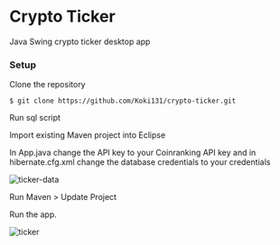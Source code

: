 # Crypto Ticker
Java Swing crypto ticker desktop app

### Setup

Clone the repository

```
$ git clone https://github.com/Koki131/crypto-ticker.git
```

Run sql script

Import existing Maven project into Eclipse

In App.java change the API key to your Coinranking API key and in hibernate.cfg.xml change the database credentials to your credentials

![ticker-data](https://user-images.githubusercontent.com/123007477/235743903-b07ab57d-85fd-48ba-8f8c-bdbdbdc762b8.png)

Run Maven > Update Project

Run the app.

![ticker](https://user-images.githubusercontent.com/123007477/235744064-6ce24728-bb0f-42a1-8b52-cd7cd51b1f7b.png)

